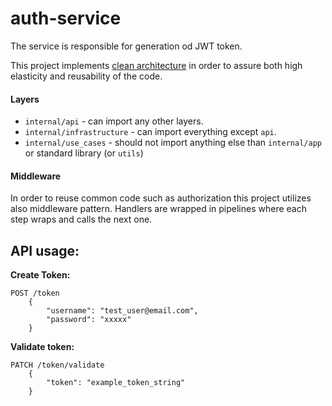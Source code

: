 # auth-service
The service is responsible for generation od JWT token.

This project implements [clean architecture](https://blog.cleancoder.com/uncle-bob/2012/08/13/the-clean-architecture.html) in order to assure both high elasticity and reusability of the code.
#### Layers

- `internal/api` - can import any other layers.
- `internal/infrastructure` - can import everything except `api`.
- `internal/use_cases` - should not import anything else than `internal/app` or standard library (or `utils`)

#### Middleware

In order to reuse common code such as authorization this project utilizes also middleware
pattern. Handlers are wrapped in pipelines where each step wraps and calls the next one.

## API usage:

**Create Token:**
```text
POST /token
    {
        "username": "test_user@email.com",
        "password": "xxxxx"
    }
```

**Validate token:**
```text
PATCH /token/validate
    {
        "token": "example_token_string"
    }
```